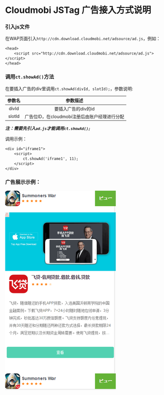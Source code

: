 # Cloudmobi JSTag 广告接入方式说明

### 引入js文件

在WAP页面引入`http://cdn.download.cloudmobi.net/adsource/ad.js`，例如：

```
<head>
    <script src="http://cdn.download.cloudmobi.net/adsource/ad.js"></script>
</head>   
```

### 调用`ct.showAd()`方法

在要插入广告的div里调用`ct.showAd(divId, slotId);`，参数说明:

| 参数名 | 参数描述 |
| :--: | :--: |
| divId | 要插入广告的div的id |
| slotId | 广告位ID，在cloudmobi注册后由账户经理进行分配 |

___注：需要先引入`ad.js`才能调用`ct.showAd();`___

调用示例：

```
<div id="iframe1">
    <script>
        ct.showAd('iframe1', 11);
    </script>
</div>
```

### 广告展示示例：

![img-cn](demo.cn.jpg)

